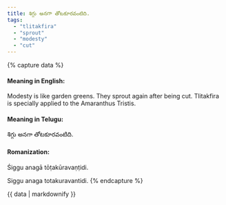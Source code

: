 ```yaml
---
title: శిగ్గు అనగా తోటకూరవంటిది.
tags:
  - "tlitakfira"
  - "sprout"
  - "modesty"
  - "cut"
---
```


{% capture data %}
#### Meaning in English:
Modesty is like garden greens.
They sprout again after being cut.
Tlitakfira is specially applied to the Amaranthus Tristis.

#### Meaning in Telugu:
శిగ్గు అనగా తోటకూరవంటిది.

#### Romanization:
Śiggu anagā tōṭakūravaṇṭidi.

Siggu anaga totakuravantidi.
{% endcapture %}

{{ data | markdownify }}

